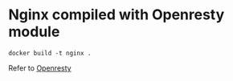 # Nginx compiled with Openresty module

    docker build -t nginx .

Refer to [Openresty](https://github.com/openresty/lua-nginx-module)
